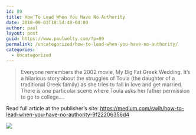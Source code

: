 ```yaml
---
id: 89
title: How To Lead When You Have No Authority
date: 2018-09-03T18:54:48-04:00
author: paul
layout: post
guid: https://www.paulwelty.com/?p=89
permalink: /uncategorized/how-to-lead-when-you-have-no-authority/
categories:
  - Uncategorized
---
```

> Everyone remembers the 2002 movie, My Big Fat Greek Wedding. It’s a hilarious story about the struggles of Toula (the daughter of a traditional Greek family) as she tries to fall in love and get married. There is one particular scene where Toula asks her father permission to go to college&#8230;.

Read full article at the publisher’s site: <a href="https://medium.com/swlh/how-to-lead-when-you-have-no-authority-9f22206356d4" target="_blank">https://medium.com/swlh/how-to-lead-when-you-have-no-authority-9f22206356d4</a>

<img src="https://i0.wp.com/cdn-images-1.medium.com/max/2000/1*4LGVOiW7jWqnTW5h6yJWDw.jpeg?w=758&#038;ssl=1" data-recalc-dims="1" />